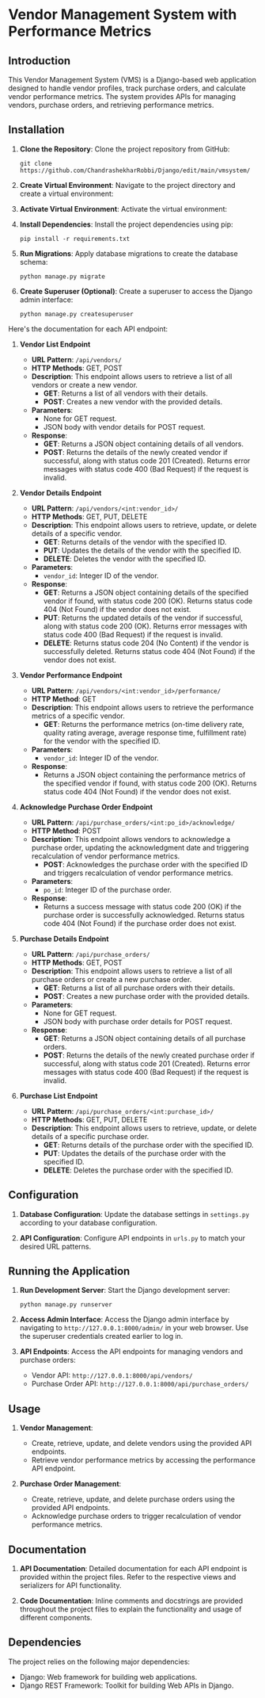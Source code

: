 
# Vendor Management System with Performance Metrics

## Introduction

This Vendor Management System (VMS) is a Django-based web application designed to handle vendor profiles, track purchase orders, and calculate vendor performance metrics. The system provides APIs for managing vendors, purchase orders, and retrieving performance metrics.

## Installation

1. **Clone the Repository**: Clone the project repository from GitHub:

   ```
   git clone https://github.com/ChandrashekharRobbi/Django/edit/main/vmsystem/
   ```

2. **Create Virtual Environment**: Navigate to the project directory and create a virtual environment:

3. **Activate Virtual Environment**: Activate the virtual environment:

   

4. **Install Dependencies**: Install the project dependencies using pip:

   ```
   pip install -r requirements.txt
   ```

5. **Run Migrations**: Apply database migrations to create the database schema:

   ```
   python manage.py migrate
   ```

6. **Create Superuser (Optional)**: Create a superuser to access the Django admin interface:

   ```
   python manage.py createsuperuser
   ```

Here's the documentation for each API endpoint:

1. **Vendor List Endpoint**
   - **URL Pattern**: `/api/vendors/`
   - **HTTP Methods**: GET, POST
   - **Description**: This endpoint allows users to retrieve a list of all vendors or create a new vendor.
     - **GET**: Returns a list of all vendors with their details.
     - **POST**: Creates a new vendor with the provided details.
   - **Parameters**:
     - None for GET request.
     - JSON body with vendor details for POST request.
   - **Response**:
     - **GET**: Returns a JSON object containing details of all vendors.
     - **POST**: Returns the details of the newly created vendor if successful, along with status code 201 (Created). Returns error messages with status code 400 (Bad Request) if the request is invalid.

2. **Vendor Details Endpoint**
   - **URL Pattern**: `/api/vendors/<int:vendor_id>/`
   - **HTTP Methods**: GET, PUT, DELETE
   - **Description**: This endpoint allows users to retrieve, update, or delete details of a specific vendor.
     - **GET**: Returns details of the vendor with the specified ID.
     - **PUT**: Updates the details of the vendor with the specified ID.
     - **DELETE**: Deletes the vendor with the specified ID.
   - **Parameters**:
     - `vendor_id`: Integer ID of the vendor.
   - **Response**:
     - **GET**: Returns a JSON object containing details of the specified vendor if found, with status code 200 (OK). Returns status code 404 (Not Found) if the vendor does not exist.
     - **PUT**: Returns the updated details of the vendor if successful, along with status code 200 (OK). Returns error messages with status code 400 (Bad Request) if the request is invalid.
     - **DELETE**: Returns status code 204 (No Content) if the vendor is successfully deleted. Returns status code 404 (Not Found) if the vendor does not exist.

3. **Vendor Performance Endpoint**
   - **URL Pattern**: `/api/vendors/<int:vendor_id>/performance/`
   - **HTTP Method**: GET
   - **Description**: This endpoint allows users to retrieve the performance metrics of a specific vendor.
     - **GET**: Returns the performance metrics (on-time delivery rate, quality rating average, average response time, fulfillment rate) for the vendor with the specified ID.
   - **Parameters**:
     - `vendor_id`: Integer ID of the vendor.
   - **Response**:
     - Returns a JSON object containing the performance metrics of the specified vendor if found, with status code 200 (OK). Returns status code 404 (Not Found) if the vendor does not exist.

4. **Acknowledge Purchase Order Endpoint**
   - **URL Pattern**: `/api/purchase_orders/<int:po_id>/acknowledge/`
   - **HTTP Method**: POST
   - **Description**: This endpoint allows vendors to acknowledge a purchase order, updating the acknowledgment date and triggering recalculation of vendor performance metrics.
     - **POST**: Acknowledges the purchase order with the specified ID and triggers recalculation of vendor performance metrics.
   - **Parameters**:
     - `po_id`: Integer ID of the purchase order.
   - **Response**:
     - Returns a success message with status code 200 (OK) if the purchase order is successfully acknowledged. Returns status code 404 (Not Found) if the purchase order does not exist.

5. **Purchase Details Endpoint**
   - **URL Pattern**: `/api/purchase_orders/`
   - **HTTP Methods**: GET, POST
   - **Description**: This endpoint allows users to retrieve a list of all purchase orders or create a new purchase order.
     - **GET**: Returns a list of all purchase orders with their details.
     - **POST**: Creates a new purchase order with the provided details.
   - **Parameters**:
     - None for GET request.
     - JSON body with purchase order details for POST request.
   - **Response**:
     - **GET**: Returns a JSON object containing details of all purchase orders.
     - **POST**: Returns the details of the newly created purchase order if successful, along with status code 201 (Created). Returns error messages with status code 400 (Bad Request) if the request is invalid.

6. **Purchase List Endpoint**
   - **URL Pattern**: `/api/purchase_orders/<int:purchase_id>/`
   - **HTTP Methods**: GET, PUT, DELETE
   - **Description**: This endpoint allows users to retrieve, update, or delete details of a specific purchase order.
     - **GET**: Returns details of the purchase order with the specified ID.
     - **PUT**: Updates the details of the purchase order with the specified ID.
     - **DELETE**: Deletes the purchase order with the specified ID.

## Configuration

1. **Database Configuration**: Update the database settings in `settings.py` according to your database configuration.

2. **API Configuration**: Configure API endpoints in `urls.py` to match your desired URL patterns.

## Running the Application

1. **Run Development Server**: Start the Django development server:

   ```
   python manage.py runserver
   ```

2. **Access Admin Interface**: Access the Django admin interface by navigating to `http://127.0.0.1:8000/admin/` in your web browser. Use the superuser credentials created earlier to log in.

3. **API Endpoints**: Access the API endpoints for managing vendors and purchase orders:

   - Vendor API: `http://127.0.0.1:8000/api/vendors/`
   - Purchase Order API: `http://127.0.0.1:8000/api/purchase_orders/`

## Usage

1. **Vendor Management**:
   - Create, retrieve, update, and delete vendors using the provided API endpoints.
   - Retrieve vendor performance metrics by accessing the performance API endpoint.

2. **Purchase Order Management**:
   - Create, retrieve, update, and delete purchase orders using the provided API endpoints.
   - Acknowledge purchase orders to trigger recalculation of vendor performance metrics.

## Documentation

1. **API Documentation**: Detailed documentation for each API endpoint is provided within the project files. Refer to the respective views and serializers for API functionality.

2. **Code Documentation**: Inline comments and docstrings are provided throughout the project files to explain the functionality and usage of different components.

## Dependencies

The project relies on the following major dependencies:
- Django: Web framework for building web applications.
- Django REST Framework: Toolkit for building Web APIs in Django.
